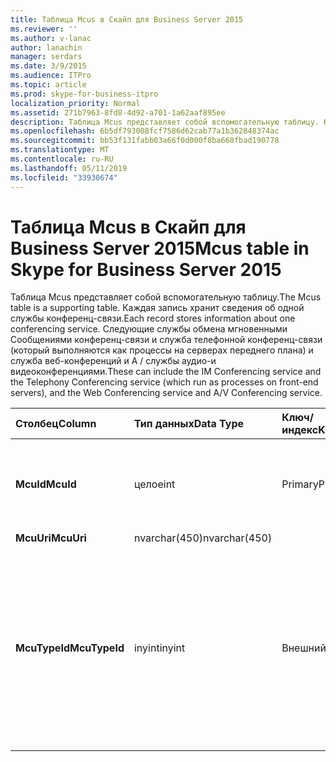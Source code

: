 ```yaml
---
title: Таблица Mcus в Скайп для Business Server 2015
ms.reviewer: ''
ms.author: v-lanac
author: lanachin
manager: serdars
ms.date: 3/9/2015
ms.audience: ITPro
ms.topic: article
ms.prod: skype-for-business-itpro
localization_priority: Normal
ms.assetid: 271b7963-8fd8-4d92-a701-1a62aaf895ee
description: Таблица Mcus представляет собой вспомогательную таблицу. Каждая запись хранит сведения об одной службы конференц-связи. Следующие службы обмена мгновенными Сообщениями конференц-связи и служба телефонной конференц-связи (который выполняются как процессы на серверах переднего плана) и служба веб-конференций и A / службы аудио-и видеоконференциями.
ms.openlocfilehash: 6b5df793008fcf7586d62cab77a1b362848374ac
ms.sourcegitcommit: bb53f131fabb03a66f0d000f8ba668fbad190778
ms.translationtype: MT
ms.contentlocale: ru-RU
ms.lasthandoff: 05/11/2019
ms.locfileid: "33930674"
---
```

# <a name="mcus-table-in-skype-for-business-server-2015"></a><span data-ttu-id="9bf23-105">Таблица Mcus в Скайп для Business Server 2015</span><span class="sxs-lookup"><span data-stu-id="9bf23-105">Mcus table in Skype for Business Server 2015</span></span>
 
<span data-ttu-id="9bf23-106">Таблица Mcus представляет собой вспомогательную таблицу.</span><span class="sxs-lookup"><span data-stu-id="9bf23-106">The Mcus table is a supporting table.</span></span> <span data-ttu-id="9bf23-107">Каждая запись хранит сведения об одной службы конференц-связи.</span><span class="sxs-lookup"><span data-stu-id="9bf23-107">Each record stores information about one conferencing service.</span></span> <span data-ttu-id="9bf23-108">Следующие службы обмена мгновенными Сообщениями конференц-связи и служба телефонной конференц-связи (который выполняются как процессы на серверах переднего плана) и служба веб-конференций и A / службы аудио-и видеоконференциями.</span><span class="sxs-lookup"><span data-stu-id="9bf23-108">These can include the IM Conferencing service and the Telephony Conferencing service (which run as processes on front-end servers), and the Web Conferencing service and A/V Conferencing service.</span></span> 
  
|<span data-ttu-id="9bf23-109">**Столбец**</span><span class="sxs-lookup"><span data-stu-id="9bf23-109">**Column**</span></span>|<span data-ttu-id="9bf23-110">**Тип данных**</span><span class="sxs-lookup"><span data-stu-id="9bf23-110">**Data Type**</span></span>|<span data-ttu-id="9bf23-111">**Ключ/индекс**</span><span class="sxs-lookup"><span data-stu-id="9bf23-111">**Key/Index**</span></span>|<span data-ttu-id="9bf23-112">**Сведения**</span><span class="sxs-lookup"><span data-stu-id="9bf23-112">**Details**</span></span>|
|:-----|:-----|:-----|:-----|
|<span data-ttu-id="9bf23-113">**McuId**</span><span class="sxs-lookup"><span data-stu-id="9bf23-113">**McuId**</span></span> <br/> |<span data-ttu-id="9bf23-114">целое</span><span class="sxs-lookup"><span data-stu-id="9bf23-114">int</span></span>  <br/> |<span data-ttu-id="9bf23-115">Primary</span><span class="sxs-lookup"><span data-stu-id="9bf23-115">Primary</span></span>  <br/> |<span data-ttu-id="9bf23-116">Уникальный номер, идентифицирующий этот сервер конференций.</span><span class="sxs-lookup"><span data-stu-id="9bf23-116">Unique number identifying this conferencing server.</span></span>  <br/> |
|<span data-ttu-id="9bf23-117">**McuUri**</span><span class="sxs-lookup"><span data-stu-id="9bf23-117">**McuUri**</span></span> <br/> |<span data-ttu-id="9bf23-118">nvarchar(450)</span><span class="sxs-lookup"><span data-stu-id="9bf23-118">nvarchar(450)</span></span>  <br/> | <br/> | <br/> |
|<span data-ttu-id="9bf23-119">**McuTypeId**</span><span class="sxs-lookup"><span data-stu-id="9bf23-119">**McuTypeId**</span></span> <br/> |<span data-ttu-id="9bf23-120">inyint</span><span class="sxs-lookup"><span data-stu-id="9bf23-120">inyint</span></span>  <br/> | <span data-ttu-id="9bf23-121">Внешний</span><span class="sxs-lookup"><span data-stu-id="9bf23-121">Foreign</span></span> <br/> |<span data-ttu-id="9bf23-122">Тип сервера конференций, такие как conf:chat (для мгновенных сообщений) или conf:audio-видео.</span><span class="sxs-lookup"><span data-stu-id="9bf23-122">Conferencing server type, such as conf:chat (for IMs) or conf:audio-video.</span></span> <span data-ttu-id="9bf23-123">В [таблице UriTypes](uritypes.md) для получения дополнительных сведений см.</span><span class="sxs-lookup"><span data-stu-id="9bf23-123">See the [UriTypes table](uritypes.md) for more information.</span></span> <br/> |
   

